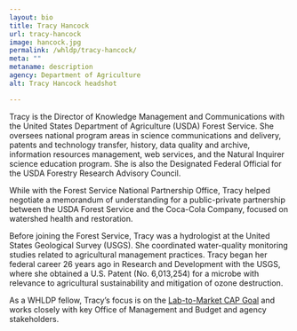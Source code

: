 ```yaml
---
layout: bio
title: Tracy Hancock
url: tracy-hancock
image: hancock.jpg
permalink: /whldp/tracy-hancock/
meta: ""
metaname: description
agency: Department of Agriculture
alt: Tracy Hancock headshot

---
```


Tracy is the Director of Knowledge Management and Communications with the United States Department of Agriculture (USDA) Forest Service. She oversees national program areas in science communications and delivery, patents and technology transfer, history, data quality and archive, information resources management, web services, and the Natural Inquirer science education program. She is also the Designated Federal Official for the USDA Forestry Research Advisory Council.

While with the Forest Service National Partnership Office, Tracy helped negotiate a memorandum of understanding for a public-private partnership between the USDA Forest Service and the Coca-Cola Company, focused on watershed health and restoration.

Before joining the Forest Service, Tracy was a hydrologist at the United States Geological Survey (USGS). She coordinated water-quality monitoring studies related to agricultural management practices. Tracy began her federal career 26 years ago in Research and Development with the USGS, where she obtained a U.S. Patent (No. 6,013,254) for a microbe with relevance to agricultural sustainability and mitigation of ozone destruction.

As a WHLDP fellow, Tracy’s focus is on the [Lab-to-Market CAP Goal](https://www.performance.gov/CAP/lab-to-market/) and works closely with key Office of Management and Budget and agency stakeholders.
